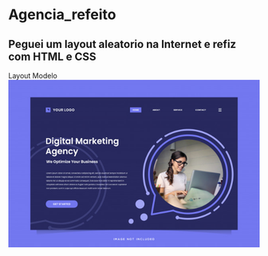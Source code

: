 # Agencia_refeito
## Peguei um layout aleatorio na Internet e refiz com HTML e CSS
Layout Modelo 
![Test Image 1](https://raw.githubusercontent.com/LuccasTraumer/Agencia_refeito/master/modelo.jpg)

